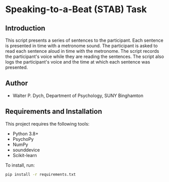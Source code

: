 # Speaking-to-a-Beat (STAB) Task

## Introduction
This script presents a series of sentences to the participant. 
Each sentence is presented in time with a metronome sound.
The participant is asked to read each sentence aloud in time with the metronome.
The script records the participant's voice while they are reading the sentences.
The script also logs the participant's voice and the time at which each sentence was presented.

## Author
- Walter P. Dych, Department of Psychology, SUNY Binghamton

## Requirements and Installation
This project requires the following tools:
- Python 3.8+
- PsychoPy
- NumPy
- sounddevice
- Scikit-learn

To install, run:
```bash
pip install -r requirements.txt
